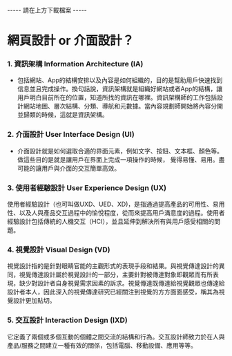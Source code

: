 ----- 請在上方下載檔案 -----
# 網⾴設計 or 介⾯設計？
### 1. 資訊架構 Information Architecture (IA)
* 包括網站、App的結構安排以及內容是如何組織的，目的是幫助用戶快速找到信息並且完成操作。換句話說，資訊架構就是組織好網站或者App的結構，讓用戶明白目前所在的位置，知道所找的資訊在哪裡。資訊架構師的工作包括設計網站地圖、層次結構、分類、導航和元數據。當內容規劃師開始將內容分開並歸類的時候，這就是資訊架構。

### 2. 介面設計 User Interface Design (UI)
* 介面設計就是如何選取合適的界面元素，例如文字、按鈕、文本框、顏色等。做這些目的是就是讓用戶在界面上完成一項操作的時候， 覺得易懂、易用。盡可能的讓用戶與介面的交互簡單高效。

### 3. 使用者經驗設計 User Experience Design (UX)
使用者經驗設計（也可叫做UXD、UED、XD)，是指通過提高產品的可用性、易用性、以及人與產品交互過程中的愉悅程度，從而來提高用戶滿意度的過程。使用者經驗設計包括傳統的人機交互（HCI），並且延伸到解決所有與用戶感受相關的問題。

### 4. 視覺設計 Visual  Design (VD)
視覺設計指的是針對眼睛官能的主觀形式的表現手段和結果。與視覺傳達設計的異同，視覺傳達設計屬於視覺設計的一部分，主要針對被傳達對象即觀眾而有所表現，缺少對設計者自身視覺需求因素的訴求。視覺傳達既傳達給視覺觀眾也傳達給設計者本人，因此深入的視覺傳達研究已經關注到視覺的方方面面感受，稱其為視覺設計更加貼切。

### 5. 交互設計 Interaction Design (IXD)
它定義了兩個或多個互動的個體之間交流的結構和行為。交互設計師致力於在人與產品/服務之間建立一種有效的關係，包括電腦、移動設備、應用等等。
